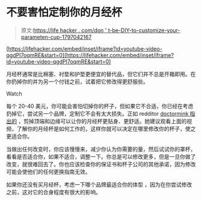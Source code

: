 # 不要害怕定制你的月经杯

> 原文:[https://life hacker . com/don ' t-be-DIY-to-customize-your-parameten-cup-1797042167](https://lifehacker.com/dont-be-afraid-to-customize-your-menstrual-cup-1797042167)

 [https://lifehacker.com/embed/inset/iframe?id=youtube-video-qgdPI7oqmRE&start=0](https://lifehacker.com/embed/inset/iframe?id=youtube-video-qgdPI7oqmRE&start=0) 

月经杯通常是比棉塞、衬垫和护垫更便宜的替代品，但它们并不总是开箱即用。在你扔掉你的并为另一个付钱之前，试着把它修改得更舒服些。

Watch

每个 20-40 美元，你可能会害怕切掉你的杯子，但如果它不合适，你已经在考虑扔掉它，尝试另一个品牌，定制它不会有太大损失。正如 redditor [doctormink 指出的](https://www.reddit.com/r/lifehacks/comments/6kh7k9/ladies_lifehack_if_you_have_a_diva_cup_dont_be/) ，剪掉顶端和边缘可以让你的月经杯更贴身、更舒适。她建议观看上面的视频，了解你的月经杯是如何工作的，这样你就可以决定在哪里修改你的杯子，使之更适合你。

当做出任何改变时，你应该慢慢来，减少你认为你需要的量，然后试试你的罩杯，看看是否适合你，如果不适合，调整一下。你总是可以修改更多，但是一旦你做了改变，就很难回去了。你也应该检查你的保证书和杯子公司的其他承诺，因为修改可能会使他们的任何更换指南无效。

如果你还没有买月经杯，考虑一下哪个品牌最适合你的体型 ，因为在你尝试修改之前，这对它的合身程度有很大的影响。